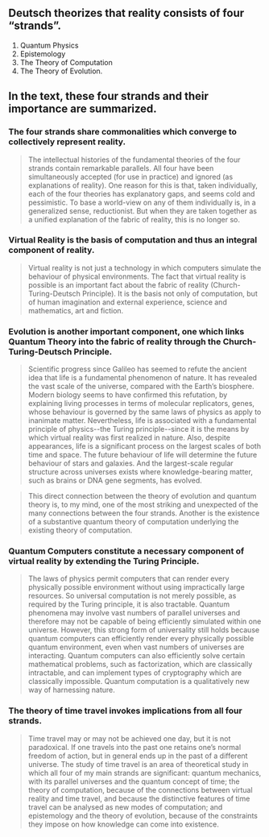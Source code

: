 ## Deutsch theorizes that reality consists of four “strands”.
1. Quantum Physics
1. Epistemology
1. The Theory of Computation
1. The Theory of Evolution.

## In the text, these four strands and their importance are summarized.

### The four strands share commonalities which converge to collectively represent reality.
> The intellectual histories of the fundamental theories of the four strands contain remarkable parallels. All four have been simultaneously accepted (for use in practice) and ignored (as explanations of reality). One reason for this is that, taken individually, each of the four theories has explanatory gaps, and seems cold and pessimistic. To base a world-view on any of them individually is, in a generalized sense, reductionist. But when they are taken together as a unified explanation of the fabric of reality, this is no longer so.

### Virtual Reality is the basis of computation and thus an integral component of reality.
> Virtual reality is not just a technology in which computers simulate the behaviour of physical environments. The fact that virtual reality is possible is an important fact about the fabric of reality (Church-Turing-Deutsch Principle). It is the basis not only of computation, but of human imagination and external experience, science and mathematics, art and fiction.

### Evolution is another important component, one which links Quantum Theory into the fabric of reality through the Church-Turing-Deutsch Principle.
> Scientific progress since Galileo has seemed to refute the ancient idea that life is a fundamental phenomenon of nature. It has revealed the vast scale of the universe, compared with the Earth’s biosphere. Modern biology seems to have confirmed this refutation, by explaining living processes in terms of molecular replicators, genes, whose behaviour is governed by the same laws of physics as apply to inanimate matter. Nevertheless, life is associated with a fundamental principle of physics--the Turing principle--since it is the means by which virtual reality was first realized in nature. Also, despite appearances, life is a significant process on the largest scales of both time and space. The future behaviour of life will determine the future behaviour of stars and galaxies. And the largest-scale regular structure across universes exists where knowledge-bearing matter, such as brains or DNA gene segments, has evolved.

> This direct connection between the theory of evolution and quantum theory is, to my mind, one of the most striking and unexpected of the many connections between the four strands. Another is the existence of a substantive quantum theory of computation underlying the existing theory of computation.

### Quantum Computers constitute a necessary component of virtual reality by extending the Turing Principle.
> The laws of physics permit computers that can render every physically possible environment without using impractically large resources. So universal computation is not merely possible, as required by the Turing principle, it is also tractable. Quantum phenomena may involve vast numbers of parallel universes and therefore may not be capable of being efficiently simulated within one universe. However, this strong form of universality still holds because quantum computers can efficiently render every physically possible quantum environment, even when vast numbers of universes are interacting. Quantum computers can also efficiently solve certain mathematical problems, such as factorization, which are classically intractable, and can implement types of cryptography which are classically impossible. Quantum computation is a qualitatively new way of harnessing nature.

### The theory of time travel invokes implications from all four strands.
> Time travel may or may not be achieved one day, but it is not paradoxical. If one travels into the past one retains one’s normal freedom of action, but in general ends up in the past of a different universe. The study of time travel is an area of theoretical study in which all four of my main strands are significant: quantum mechanics, with its parallel universes and the quantum concept of time; the theory of computation, because of the connections between virtual reality and time travel, and because the distinctive features of time travel can be analysed as new modes of computation; and epistemology and the theory of evolution, because of the constraints they impose on how knowledge can come into existence.
